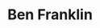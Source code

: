 ---
pid: LS155
title: Ben Franklin
location_transcription: The parkway
zipcode: '10106'
outside_phl: 'New York NY '
neighborhood: 
age: '38'
age_range: 30-39
instagram: 
image_file_name: LS_155.jpg
proposal_transcription: A statue of Ben Franklin
topic: Figure,History
topic_summary: 0, 0
type: Sculpture Statue
keywords_other: 
credit: Kevin
image_labels: 
twitter: 
facebook: 
permalink: "/monuments/ls155/"
layout: item-page
---